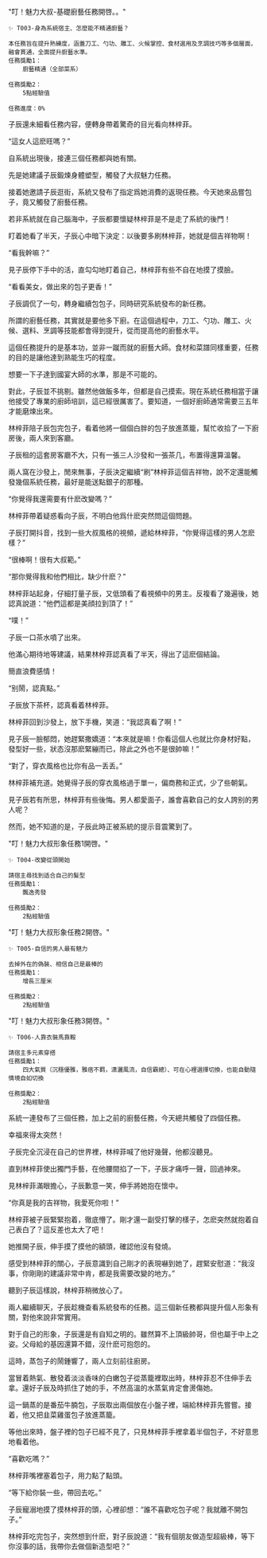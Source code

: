 "叮！魅力大叔-基礎廚藝任務開啓。。"

```
✨ T003-身為系統宿主、怎麼能不精通廚藝？

本任務旨在提升熟練度，涵蓋刀工、勺功、雕工、火候掌控、食材選用及烹調技巧等多個層面，融會貫通，全面提升廚藝水準。
任務獎勵1：
	廚藝精通（全部菜系）    

任務獎勵2：
	5點經驗值

任務進度：0%
```

子辰還未細看任務内容，便轉身帶着驚奇的目光看向林梓菲。

“這女人這麽旺嗎？”

自系統出現後，接連三個任務都與她有關。

先是她建議子辰鍛煉身體塑型，觸發了大叔魅力任務。

接着她邀請子辰逛街，系統又發布了指定爲她消費的返現任務。今天她來品嘗包子，竟又觸發了廚藝任務。

若非系統就在自己腦海中，子辰都要懷疑林梓菲是不是走了系統的後門！

盯着她看了半天，子辰心中暗下決定：以後要多刷林梓菲，她就是個吉祥物啊！

“看我幹嘛？”

見子辰停下手中的活，直勾勾地盯着自己，林梓菲有些不自在地摸了摸臉。

“看看美女，做出來的包子更香！”

子辰調侃了一句，轉身繼續包包子，同時研究系統發布的新任務。

所謂的廚藝任務，其實就是要他多下廚。在這個過程中，刀工、勺功、雕工、火候、選料、烹調等技能都會得到提升，從而提高他的廚藝水平。

這個任務提升的是基本功，並非一蹴而就的廚藝大師。食材和菜譜同樣重要，任務的目的是讓他達到熟能生巧的程度。

想要一下子達到國宴大師的水準，那是不可能的。

對此，子辰並不挑剔。雖然他做飯多年，但都是自己摸索。現在系統任務相當于讓他接受了專業的廚師培訓，這已經很厲害了。要知道，一個好廚師通常需要三五年才能磨煉出來。

林梓菲陪子辰包完包子，看着他將一個個白胖的包子放進蒸籠，幫忙收拾了一下廚房後，兩人來到客廳。

子辰租的這套房客廳不大，只有一張三人沙發和一張茶几，布置得還算溫馨。

兩人窩在沙發上，閒來無事，子辰決定繼續“刷”林梓菲這個吉祥物，說不定還能觸發幾個系統任務，最好是能送點銀子的那種。

“你覺得我還需要有什麽改變嗎？”

林梓菲帶着疑惑看向子辰，不明白他爲什麽突然問這個問題。

子辰打開抖音，找到一些大叔風格的視頻，遞給林梓菲，“你覺得這樣的男人怎麽樣？”

“很棒啊！很有大叔範。”

“那你覺得我和他們相比，缺少什麽？”

林梓菲站起身，仔細打量子辰，又低頭看了看視頻中的男主。反複看了幾遍後，她認真說道：“他們這都是美顔拉到頂了！”

“噗！”

子辰一口茶水噴了出來。

他滿心期待地等建議，結果林梓菲認真看了半天，得出了這麽個結論。

簡直浪費感情！

“别鬧，認真點。”

子辰放下茶杯，認真看着林梓菲。

林梓菲回到沙發上，放下手機，笑道：“我認真看了啊！”

見子辰一臉郁悶，她趕緊撒嬌道：“本來就是嘛！你看這個人也就比你身材好點，發型好一些，狀态沒那麽緊繃而已，除此之外也不是很帥嘛！”

“對了，穿衣風格也比你有品一丢丢。”

林梓菲補充道。她覺得子辰的穿衣風格過于單一，偏商務和正式，少了些朝氣。

見子辰若有所思，林梓菲有些後悔。男人都愛面子，誰會喜歡自己的女人誇别的男人呢？

然而，她不知道的是，子辰此時正被系統的提示音震驚到了。

"叮！魅力大叔形象任務1開啓。"

```
✨ T004-改變從頭開始

請宿主尋找到适合自己的髮型
任務獎勵1：
	飄逸秀發

任務獎勵2：
	2點經驗值
```

"叮！魅力大叔形象任務2開啓。"

```
✨ T005-自信的男人最有魅力

去掉外在的偽裝、相信自己是最棒的
任務獎勵1：
	增長三厘米

任務獎勵2：
	2點經驗值
```

"叮！魅力大叔形象任務3開啓。"

```
✨ T006-人靠衣裝馬靠鞍

請宿主多元素穿搭
任務獎勵1：
	四大氣質（沉穩優雅，雅痞不羁，潇灑風流，自信霸總）、可在心裡選擇切換，也能自動隨情境自如切換

任務獎勵2：
	2點經驗值
```

系統一連發布了三個任務，加上之前的廚藝任務，今天總共觸發了四個任務。

幸福來得太突然！

子辰完全沉浸在自己的世界裡，林梓菲喊了他好幾聲，他都沒聽見。

直到林梓菲使出獨門手藝，在他腰間掐了一下，子辰才痛呼一聲，回過神來。

見林梓菲滿眼擔心，子辰歉意一笑，伸手將她抱在懷中。

“你真是我的吉祥物，我愛死你啦！”

林梓菲被子辰緊緊抱着，徹底懵了。剛才還一副受打擊的樣子，怎麽突然就抱着自己表白了？這反差也太大了吧！

她推開子辰，伸手摸了摸他的額頭，確認他沒有發燒。

感受到林梓菲的關心，子辰意識到自己剛才的表現嚇到她了，趕緊安慰道：“我沒事，你剛剛的建議非常中肯，都是我需要改變的地方。”

聽到子辰這樣說，林梓菲稍微放心了。

兩人繼續聊天，子辰趁機查看系統發布的任務。這三個新任務都與提升個人形象有關，對他來說非常實用。

對于自己的形象，子辰還是有自知之明的。雖然算不上頂級帥哥，但也屬于中上之姿。父母給的基因還算不錯，沒什麽可抱怨的。

這時，蒸包子的鬧鍾響了，兩人立刻前往廚房。

當冒着熱氣、散發着淡淡香味的白嫩包子從蒸籠裡取出時，林梓菲忍不住伸手去拿。還好子辰及時抓住了她的手，不然高溫的水蒸氣肯定會燙傷她。

這一鍋蒸的是番茄牛腩包，子辰取出兩個放在小盤子裡，端給林梓菲先嘗嘗。接着，他又把韭菜雞蛋包子放進蒸籠。

等他出來時，盤子裡的包子已經不見了，只見林梓菲手裡拿着半個包子，不好意思地看着他。

“喜歡吃嗎？”

林梓菲嘴裡塞着包子，用力點了點頭。

“等下給你裝一些，帶回去吃。”

子辰寵溺地摸了摸林梓菲的頭，心裡卻想：“誰不喜歡吃包子呢？我就離不開包子。”

林梓菲吃完包子，突然想到什麽，對子辰說道：“我有個朋友做造型超級棒，等下你沒事的話，我帶你去做個新造型吧？”